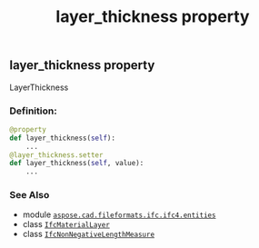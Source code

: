 ﻿---
title: layer_thickness property
second_title: Aspose.CAD for Python via .NET API References
description: 
type: docs
weight: 70
url: /aspose.cad.fileformats.ifc.ifc4.entities/ifcmateriallayer/layer_thickness/
is_root: false
---

## layer_thickness property


LayerThickness
### Definition:
```python
@property
def layer_thickness(self):
    ...
@layer_thickness.setter
def layer_thickness(self, value):
    ...
```

### See Also
* module [`aspose.cad.fileformats.ifc.ifc4.entities`](../../)
* class [`IfcMaterialLayer`](/cad/python-net/aspose.cad.fileformats.ifc.ifc4.entities/ifcmateriallayer)
* class [`IfcNonNegativeLengthMeasure`](/cad/python-net/aspose.cad.fileformats.ifc.ifc4.types/ifcnonnegativelengthmeasure)
